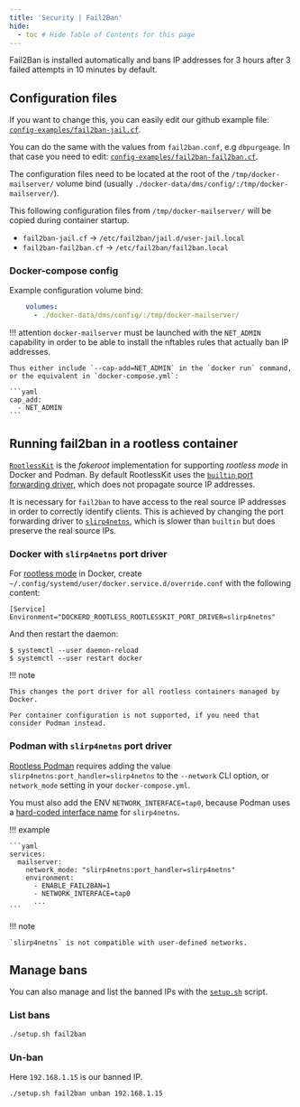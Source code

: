```yaml
---
title: 'Security | Fail2Ban'
hide:
  - toc # Hide Table of Contents for this page
---
```


Fail2Ban is installed automatically and bans IP addresses for 3 hours after 3 failed attempts in 10 minutes by default.

## Configuration files

If you want to change this, you can easily edit our github example file: [`config-examples/fail2ban-jail.cf`][github-file-f2bjail].

You can do the same with the values from `fail2ban.conf`, e.g `dbpurgeage`. In that case you need to edit: [`config-examples/fail2ban-fail2ban.cf`][github-file-f2bconfig].

The configuration files need to be located at the root of the `/tmp/docker-mailserver/` volume bind (usually `./docker-data/dms/config/:/tmp/docker-mailserver/`).

This following configuration files from `/tmp/docker-mailserver/` will be copied during container startup.

- `fail2ban-jail.cf` -> `/etc/fail2ban/jail.d/user-jail.local`
- `fail2ban-fail2ban.cf` -> `/etc/fail2ban/fail2ban.local`

### Docker-compose config

Example configuration volume bind:

```yaml
    volumes:
      - ./docker-data/dms/config/:/tmp/docker-mailserver/
```

!!! attention
    `docker-mailserver` must be launched with the `NET_ADMIN` capability in order to be able to install the nftables rules that actually ban IP addresses.

    Thus either include `--cap-add=NET_ADMIN` in the `docker run` command, or the equivalent in `docker-compose.yml`:

    ```yaml
    cap_add:
      - NET_ADMIN
    ```

## Running fail2ban in a rootless container

[`RootlessKit`][rootless::rootless-kit] is the _fakeroot_ implementation for supporting _rootless mode_ in Docker and Podman. By default RootlessKit uses the [`builtin` port forwarding driver][rootless::port-drivers], which does not propagate source IP addresses.

It is necessary for `fail2ban` to have access to the real source IP addresses in order to correctly identify clients. This is achieved by changing the port forwarding driver to [`slirp4netns`][rootless::slirp4netns], which is slower than `builtin` but does preserve the real source IPs.

### Docker with `slirp4netns` port driver

For [rootless mode][rootless::docker] in Docker, create `~/.config/systemd/user/docker.service.d/override.conf` with the following content:

```
[Service]
Environment="DOCKERD_ROOTLESS_ROOTLESSKIT_PORT_DRIVER=slirp4netns"
```

And then restart the daemon:

```console
$ systemctl --user daemon-reload
$ systemctl --user restart docker
```

!!! note

    This changes the port driver for all rootless containers managed by Docker.

    Per container configuration is not supported, if you need that consider Podman instead.

### Podman with `slirp4netns` port driver

[Rootless Podman][rootless::podman] requires adding the value `slirp4netns:port_handler=slirp4netns` to the `--network` CLI option, or `network_mode` setting in your `docker-compose.yml`.


You must also add the ENV `NETWORK_INTERFACE=tap0`, because Podman uses a [hard-coded interface name][rootless::podman::interface] for `slirp4netns`.


!!! example

    ```yaml
    services:
      mailserver:
        network_mode: "slirp4netns:port_handler=slirp4netns"
        environment:
          - ENABLE_FAIL2BAN=1
          - NETWORK_INTERFACE=tap0
          ...
    ```

!!! note

    `slirp4netns` is not compatible with user-defined networks.

## Manage bans

You can also manage and list the banned IPs with the [`setup.sh`][docs-setupsh] script.

### List bans

```sh
./setup.sh fail2ban
```

### Un-ban

Here `192.168.1.15` is our banned IP.

```sh
./setup.sh fail2ban unban 192.168.1.15
```

[docs-setupsh]: ../setup.sh.md
[github-file-f2bjail]: https://github.com/docker-mailserver/docker-mailserver/blob/master/config-examples/fail2ban-jail.cf
[github-file-f2bconfig]: https://github.com/docker-mailserver/docker-mailserver/blob/master/config-examples/fail2ban-fail2ban.cf
[rootless::rootless-kit]: https://github.com/rootless-containers/rootlesskit
[rootless::port-drivers]: https://github.com/rootless-containers/rootlesskit/blob/v0.14.5/docs/port.md#port-drivers
[rootless::slirp4netns]: https://github.com/rootless-containers/slirp4netns
[rootless::docker]: https://docs.docker.com/engine/security/rootless
[rootless::podman]: https://github.com/containers/podman/blob/v3.4.1/docs/source/markdown/podman-run.1.md#--networkmode---net
[rootless::podman::interface]: https://github.com/containers/podman/blob/v3.4.1/libpod/networking_slirp4netns.go#L264
